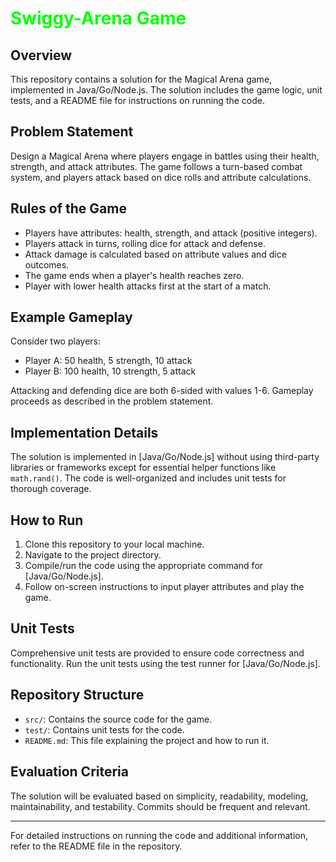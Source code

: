 # <span style="color:lime;">Swiggy-Arena Game </span>

## Overview

This repository contains a solution for the Magical Arena game, implemented in Java/Go/Node.js. The solution includes the game logic, unit tests, and a README file for instructions on running the code.

## Problem Statement

Design a Magical Arena where players engage in battles using their health, strength, and attack attributes. The game follows a turn-based combat system, and players attack based on dice rolls and attribute calculations.

## Rules of the Game

- Players have attributes: health, strength, and attack (positive integers).
- Players attack in turns, rolling dice for attack and defense.
- Attack damage is calculated based on attribute values and dice outcomes.
- The game ends when a player's health reaches zero.
- Player with lower health attacks first at the start of a match.

## Example Gameplay

Consider two players:
- Player A: 50 health, 5 strength, 10 attack
- Player B: 100 health, 10 strength, 5 attack

Attacking and defending dice are both 6-sided with values 1-6. Gameplay proceeds as described in the problem statement.

## Implementation Details

The solution is implemented in [Java/Go/Node.js] without using third-party libraries or frameworks except for essential helper functions like `math.rand()`. The code is well-organized and includes unit tests for thorough coverage.

## How to Run

1. Clone this repository to your local machine.
2. Navigate to the project directory.
3. Compile/run the code using the appropriate command for [Java/Go/Node.js].
4. Follow on-screen instructions to input player attributes and play the game.

## Unit Tests

Comprehensive unit tests are provided to ensure code correctness and functionality. Run the unit tests using the test runner for [Java/Go/Node.js].

## Repository Structure

- `src/`: Contains the source code for the game.
- `test/`: Contains unit tests for the code.
- `README.md`: This file explaining the project and how to run it.

## Evaluation Criteria

The solution will be evaluated based on simplicity, readability, modeling, maintainability, and testability. Commits should be frequent and relevant.

---

For detailed instructions on running the code and additional information, refer to the README file in the repository.

